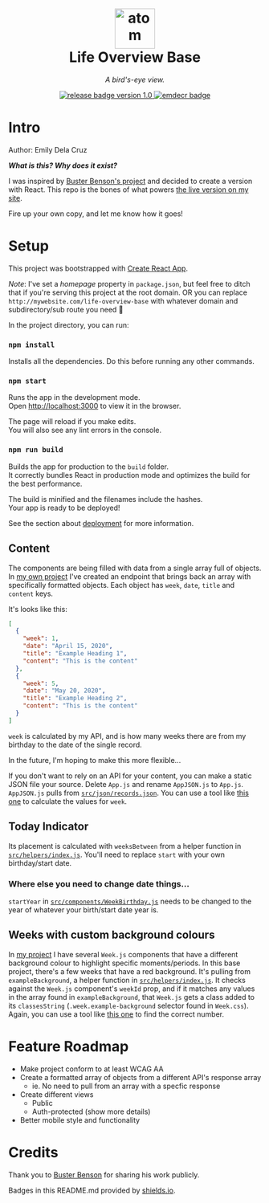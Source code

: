 <h1 align="center">
    <a href="https://emilydelacruz.com" target="_blank"><img src="https://emilydelacruz.com/files/connection.png" alt="atom graphic" width="80"></a>
    <br>
    Life Overview Base
</h1>

<p align="center"><em>A bird's-eye view.</em></p>

<p align="center">
    <a href="https://github.com/emdecr/edc/releases">
        <img src="https://img.shields.io/badge/release-v1.0-blue.svg" alt="release badge version 1.0">
    </a>
    <a href="https://emilydelacruz.com">
        <img src="https://img.shields.io/badge/%3C%2F%3E%20with%20%E2%99%A5%EF%B8%8E%20by-emdecr-red.svg" alt="emdecr badge">
    </a>
    
</p>

# Intro

Author: Emily Dela Cruz

_**What is this? Why does it exist?**_

I was inspired by <a href="https://busterbenson.com/the-life-of/buster/" target="_blank">Buster Benson's project</a> and decided to create a version with React. This repo is the bones of what powers <a href="https://emilydelacruz.com/life-overview" target="_blank">the live version on my site</a>.

Fire up your own copy, and let me know how it goes!

# Setup

This project was bootstrapped with [Create React App](https://github.com/facebook/create-react-app).

_Note_: I've set a _*homepage*_ property in `package.json`, but feel free to ditch that if you're serving this project at the root domain. OR you can replace `http://mywebsite.com/life-overview-base` with whatever domain and subdirectory/sub route you need 🤙

In the project directory, you can run:

### `npm install`

Installs all the dependencies. Do this before running any other commands.

### `npm start`

Runs the app in the development mode.<br />
Open [http://localhost:3000](http://localhost:3000) to view it in the browser.

The page will reload if you make edits.<br />
You will also see any lint errors in the console.

### `npm run build`

Builds the app for production to the `build` folder.<br />
It correctly bundles React in production mode and optimizes the build for the best performance.

The build is minified and the filenames include the hashes.<br />
Your app is ready to be deployed!

See the section about [deployment](https://facebook.github.io/create-react-app/docs/deployment) for more information.

## Content

The components are being filled with data from a single array full of objects.
In <a href="https://emilydelacruz.com/life-overview" target="_blank">my own project</a> I've created an endpoint that brings back an array with specifically formatted objects. Each object has `week`, `date`, `title` and `content` keys.

It's looks like this:

```json
[
  {
    "week": 1,
    "date": "April 15, 2020",
    "title": "Example Heading 1",
    "content": "This is the content"
  },
  {
    "week": 5,
    "date": "May 20, 2020",
    "title": "Example Heading 2",
    "content": "This is the content"
  }
]
```

`week` is calculated by my API, and is how many weeks there are from my birthday to the date of the single record.

In the future, I'm hoping to make this more flexible...

If you don't want to rely on an API for your content, you can make a static JSON file your source.
Delete `App.js` and rename `AppJSON.js` to `App.js`. `AppJSON.js` pulls from [`src/json/records.json`](https://github.com/emdecr/life-overview-base/blob/master/src/json/records.json). You can use a tool like [this one](https://www.timeanddate.com/date/duration.html) to calculate the values for `week`.

## Today Indicator

Its placement is calculated with `weeksBetween` from a helper function in [`src/helpers/index.js`](https://github.com/emdecr/life-overview-base/blob/master/src/helpers/index.js).
You'll need to replace `start` with your own birthday/start date.

### Where else you need to change date things...

`startYear` in [`src/components/WeekBirthday.js`](https://github.com/emdecr/life-overview-base/blob/master/src/components/WeekBirthday.js) needs to be changed to the year of whatever your birth/start date year is.

## Weeks with custom background colours

In <a href="https://emilydelacruz.com/life-overview" target="_blank">my project</a> I have several `Week.js` components that have a different background colour to highlight specific moments/periods. In this base project, there's a few weeks that have a red background. It's pulling from `exampleBackground`, a helper function in [`src/helpers/index.js`](https://github.com/emdecr/life-overview-base/blob/master/src/helpers/index.js). It checks against the `Week.js` component's `weekId` prop, and if it matches any values in the array found in `exampleBackground`, that `Week.js` gets a class added to its `classesString` (`.week.example-background` selector found in `Week.css`). Again, you can use a tool like [this one](https://www.timeanddate.com/date/duration.html) to find the correct number.

# Feature Roadmap

- Make project conform to at least WCAG AA
- Create a formatted array of objects from a different API's response array
  - ie. No need to pull from an array with a specfic response
- Create different views
  - Public
  - Auth-protected (show more details)
- Better mobile style and functionality

# Credits

Thank you to <a href="https://busterbenson.com/" taarget="_blank">Buster Benson</a> for sharing his work publicly.

Badges in this README.md provided by [shields.io](https://shields.io/#your-badge).
